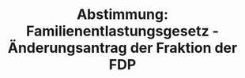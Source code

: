 ---
abstimmung:
  abstimmung: 2
  bundestagssitzung: 59
  legislaturperiode: 19
categories:
- Todo
data:
- title: Abstimmungsergebnis 20181019_2-data.pdf
  url: /res/2021-btw/abstimmungsergebnisse/20181019_2-data.pdf
- title: Abstimmungsergebnis 20181019_2_xls-data.xls
  url: /res/2021-btw/abstimmungsergebnisse/20181019_2_xls-data.xls
- title: Abstimmungsergebnis 20181019_2_xls-datacsv
  url: /res/2021-btw/abstimmungsergebnisse/csv/20181019_2_xls-datacsv
ergebnis:
  afd:
    enthaltung: 0
    gesamt: 92
    ja: 0
    nein: 79
    nichtabgegeben: 13
    ungueltig: 0
  bü90/gr:
    enthaltung: 0
    gesamt: 67
    ja: 59
    nein: 0
    nichtabgegeben: 8
    ungueltig: 0
  cdu/csu:
    enthaltung: 0
    gesamt: 246
    ja: 0
    nein: 208
    nichtabgegeben: 38
    ungueltig: 0
  die linke.:
    enthaltung: 59
    gesamt: 69
    ja: 0
    nein: 0
    nichtabgegeben: 10
    ungueltig: 0
  fdp:
    enthaltung: 70
    gesamt: 80
    ja: 0
    nein: 0
    nichtabgegeben: 10
    ungueltig: 0
  file: 20181019_2_xls-data.xls
  fraktionslos:
    enthaltung: 0
    gesamt: 2
    ja: 0
    nein: 0
    nichtabgegeben: 2
    ungueltig: 0
  spd:
    enthaltung: 0
    gesamt: 153
    ja: 0
    nein: 121
    nichtabgegeben: 32
    ungueltig: 0
layout: abstimmung
links:
- title: Link zu bundestag.de
  url: https://www.bundestag.de/parlament/plenum/abstimmung/abstimmung?id=552
preview: 'Deutscher Bundestag


  59. Sitzung des Deutschen Bundestages

  am Freitag, 19. Oktober 2018


  Endgültiges Ergebnis der Namentlichen Abstimmung Nr. 2


  Antrag der Abgeordneten Kai Gehring, Dr. Konstantin von Notz, Filiz Polat, weiterer

  Abgeordneter und der Fraktion BÜNDNIS 90/DIE GRÜNEN

  Einsatz für Religions- und Weltanschauungsfreiheit weltweit verstärken

  - Drucksache 19/4559 -'
tags:
- Todo
title: 'Abstimmung: Familienentlastungsgesetz - Änderungsantrag der Fraktion der FDP'
---